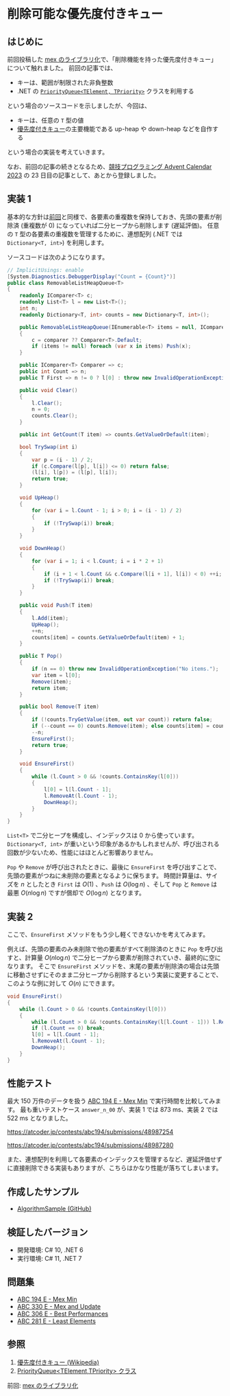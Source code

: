 # 削除可能な優先度付きキュー

## はじめに
前回投稿した [mex のライブラリ化](Mex-Multiset.md)で、「削除機能を持った優先度付きキュー」について触れました。
前回の記事では、
- キーは、範囲が制限された非負整数
- .NET の [`PriorityQueue<TElement, TPriority>`](https://learn.microsoft.com/dotnet/api/system.collections.generic.priorityqueue-2) クラスを利用する

という場合のソースコードを示しましたが、今回は、
- キーは、任意の `T` 型の値
- [優先度付きキュー](https://t.co/hRIyIbXAmC)の主要機能である up-heap や down-heap などを自作する

という場合の実装を考えていきます。

なお、前回の記事の続きとなるため、[競技プログラミング Advent Calendar 2023](https://qiita.com/advent-calendar/2023/kyopro) の 23 日目の記事として、あとから登録しました。

## 実装 1
基本的な方針は[前回](Mex-Multiset.md)と同様で、各要素の重複数を保持しておき、先頭の要素が削除済 (重複数が 0) になっていれば二分ヒープから削除します (遅延評価)。
任意の `T` 型の各要素の重複数を管理するために、連想配列 (.NET では `Dictionary<T, int>`) を利用します。

ソースコードは次のようになります。

```csharp:RemovableListHeapQueue.cs
// ImplicitUsings: enable
[System.Diagnostics.DebuggerDisplay("Count = {Count}")]
public class RemovableListHeapQueue<T>
{
	readonly IComparer<T> c;
	readonly List<T> l = new List<T>();
	int n;
	readonly Dictionary<T, int> counts = new Dictionary<T, int>();

	public RemovableListHeapQueue(IEnumerable<T> items = null, IComparer<T> comparer = null)
	{
		c = comparer ?? Comparer<T>.Default;
		if (items != null) foreach (var x in items) Push(x);
	}

	public IComparer<T> Comparer => c;
	public int Count => n;
	public T First => n != 0 ? l[0] : throw new InvalidOperationException("No items.");

	public void Clear()
	{
		l.Clear();
		n = 0;
		counts.Clear();
	}

	public int GetCount(T item) => counts.GetValueOrDefault(item);

	bool TrySwap(int i)
	{
		var p = (i - 1) / 2;
		if (c.Compare(l[p], l[i]) <= 0) return false;
		(l[i], l[p]) = (l[p], l[i]);
		return true;
	}

	void UpHeap()
	{
		for (var i = l.Count - 1; i > 0; i = (i - 1) / 2)
		{
			if (!TrySwap(i)) break;
		}
	}

	void DownHeap()
	{
		for (var i = 1; i < l.Count; i = i * 2 + 1)
		{
			if (i + 1 < l.Count && c.Compare(l[i + 1], l[i]) < 0) ++i;
			if (!TrySwap(i)) break;
		}
	}

	public void Push(T item)
	{
		l.Add(item);
		UpHeap();
		++n;
		counts[item] = counts.GetValueOrDefault(item) + 1;
	}

	public T Pop()
	{
		if (n == 0) throw new InvalidOperationException("No items.");
		var item = l[0];
		Remove(item);
		return item;
	}

	public bool Remove(T item)
	{
		if (!counts.TryGetValue(item, out var count)) return false;
		if (--count == 0) counts.Remove(item); else counts[item] = count;
		--n;
		EnsureFirst();
		return true;
	}

	void EnsureFirst()
	{
		while (l.Count > 0 && !counts.ContainsKey(l[0]))
		{
			l[0] = l[l.Count - 1];
			l.RemoveAt(l.Count - 1);
			DownHeap();
		}
	}
}
```

`List<T>` で二分ヒープを構成し、インデックスは 0 から使っています。
`Dictionary<T, int>` が重いという印象があるかもしれませんが、呼び出される回数が少ないため、性能にはほとんど影響ありません。

`Pop` や `Remove` が呼び出されたときに、最後に `EnsureFirst` を呼び出すことで、先頭の要素がつねに未削除の要素となるように保ちます。
時間計算量は、サイズを $n$ としたとき `First` は $O(1)$ 、`Push` は $O( \log n)$ 、そして `Pop` と `Remove` は最悪 $O(n \log n)$ ですが償却で $O( \log n)$ となります。

## 実装 2
ここで、`EnsureFirst` メソッドをもう少し軽くできないかを考えてみます。

例えば、先頭の要素のみ未削除で他の要素がすべて削除済のときに `Pop` を呼び出すと、計算量 $O(n \log n)$ で二分ヒープから要素が削除されていき、最終的に空になります。
そこで `EnsureFirst` メソッドを、末尾の要素が削除済の場合は先頭に移動させずにそのまま二分ヒープから削除するという実装に変更することで、このような例に対して $O(n)$ にできます。

```csharp
void EnsureFirst()
{
	while (l.Count > 0 && !counts.ContainsKey(l[0]))
	{
		while (l.Count > 0 && !counts.ContainsKey(l[l.Count - 1])) l.RemoveAt(l.Count - 1);
		if (l.Count == 0) break;
		l[0] = l[l.Count - 1];
		l.RemoveAt(l.Count - 1);
		DownHeap();
	}
}
```

## 性能テスト
最大 150 万件のデータを扱う [ABC 194 E - Mex Min](https://atcoder.jp/contests/abc194/tasks/abc194_e) で実行時間を比較してみます。
最も重いテストケース `answer_n_00` が、実装 1 では 873 ms、実装 2 では 522 ms となりました。

https://atcoder.jp/contests/abc194/submissions/48987254

https://atcoder.jp/contests/abc194/submissions/48987280

また、連想配列を利用して各要素のインデックスを管理するなど、遅延評価せずに直接削除できる実装もありますが、こちらはかなり性能が落ちてしまいます。

## 作成したサンプル
- [AlgorithmSample (GitHub)](https://github.com/sakapon/Samples-2020/tree/master/AlgorithmSample/AlgorithmLib10/DataTrees/PQ)

## 検証したバージョン
- 開発環境: C# 10, .NET 6
- 実行環境: C# 11, .NET 7

## 問題集
- [ABC 194 E - Mex Min](https://atcoder.jp/contests/abc194/tasks/abc194_e)
- [ABC 330 E - Mex and Update](https://atcoder.jp/contests/abc330/tasks/abc330_e)
- [ABC 306 E - Best Performances](https://atcoder.jp/contests/abc306/tasks/abc306_e)
- [ABC 281 E - Least Elements](https://atcoder.jp/contests/abc281/tasks/abc281_e)

## 参照
1. [優先度付きキュー (Wikipedia)](https://t.co/hRIyIbXAmC)
1. [PriorityQueue\<TElement,TPriority\> クラス](https://learn.microsoft.com/dotnet/api/system.collections.generic.priorityqueue-2)

前回: [mex のライブラリ化](Mex-Multiset.md)
